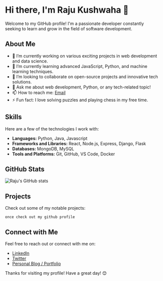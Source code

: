 # Hi there, I'm Raju Kushwaha 👋

Welcome to my GitHub profile! I'm a passionate developer constantly seeking to learn and grow in the field of software development.

## About Me

- 🔭 I’m currently working on various exciting projects in web development and data science.
- 🌱 I’m currently learning advanced JavaScript, Python, and machine learning techniques.
- 👯 I’m looking to collaborate on open-source projects and innovative tech solutions.
- 💬 Ask me about web development, Python, or any tech-related topic!
- 📫 How to reach me: [Email](mightyrajukushwaha@gmail.com)
- ⚡ Fun fact: I love solving puzzles and playing chess in my free time.

## Skills

Here are a few of the technologies I work with:

- **Languages:** Python, Java, Javascript
- **Frameworks and Libraries:** React, Node.js, Express, Django, Flask
- **Databases:** MongoDB, MySQL
- **Tools and Platforms:** Git, GitHub, VS Code, Docker

## GitHub Stats

![Raju's GitHub stats](https://github-readme-stats.vercel.app/api?username=Raju-kushwaha1230&show_icons=true&hide=stars&count_private=true&theme=radical)

## Projects

Check out some of my notable projects:
```
once check out my github profile
```
## Connect with Me

Feel free to reach out or connect with me on:

- [LinkedIn](https://www.linkedin.com/in/raju-kushwaha-b2314124b/)
- [Twitter](https://x.com/With_mighty0)
- [Personal Blog / Portfolio](https://raju-kushwaha1230.github.io/Portfolio-Raju/)

Thanks for visiting my profile! Have a great day! 😊
